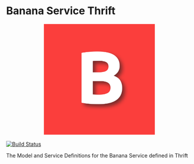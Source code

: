 Banana Service Thrift
==============================================


[<p align="center"><img src="https://raw.githubusercontent.com/AromaTech/banana/develop/Graphics/Logo.png" width="300"></p>](https://github.com/AromaTech/banana)


[![Build Status](http://jenkins.sirwellington.tech/job/Banana%20Thrift/badge/icon)](http://jenkins.sirwellington.tech/job/Banana%20Thrift/)

The Model and Service Definitions for the Banana Service defined in Thrift
